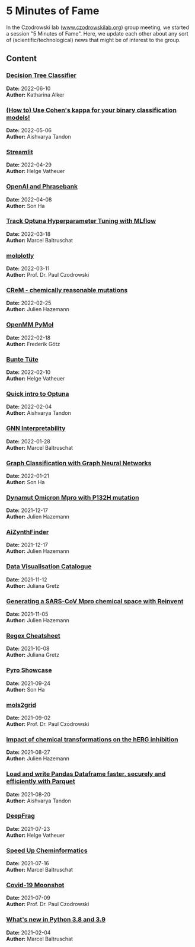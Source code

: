 # 5 Minutes of Fame

In the Czodrowski lab (www.czodrowskilab.org) group meeting, we started a session "5 Minutes of Fame". Here, we update each other about any sort of (scientific/technological) news that might be of interest to the group.

## Content

### [Decision Tree Classifier](2022_06_10_Alker_DecisionTreeClassifier.ipynb)
**Date:** 2022-06-10<br>
**Author:** Katharina Alker

### [(How to) Use Cohen's kappa for your binary classification models!](2022-05-06_Tandon-use_cohens_kappa_for_your_binary_classification_models.ipynb)
**Date:** 2022-05-06<br>
**Author:** Aishvarya Tandon

### [Streamlit](2022_04_29-Vatheuer-Streamlit.ipynb)
**Date:** 2022-04-29<br>
**Author:** Helge Vatheuer

### [OpenAI and Phrasebank](2022-04-08_Ha_OpenAI_and_Phrasebank.ipynb)
**Date:** 2022-04-08<br>
**Author:** Son Ha

### [Track Optuna Hyperparameter Tuning with MLflow](2022_03_18-Baltruschat-Optuna_with_MLflow.ipynb)
**Date:** 2022-03-18<br>
**Author:** Marcel Baltruschat

### [molplotly](2022-03-11_Czodrowski_molplotly.ipynb)
**Date:** 2022-03-11<br>
**Author:** Prof. Dr. Paul Czodrowski

### [CReM - chemically reasonable mutations](2022_02_25-Hazemann-CReM.ipynb)
**Date:** 2022-02-25<br>
**Author:** Julien Hazemann

### [OpenMM PyMol](2022_02_18-Goetz-OpenMM_PyMol.ipynb)
**Date:** 2022-02-18<br>
**Author:** Frederik Götz

### [Bunte Tüte](2022_02_10-Vatheuer_BunteTuete.ipynb)
**Date:** 2022-02-10<br>
**Author:** Helge Vatheuer

### [Quick intro to Optuna](2022-02-04-Tandon-QuickIntroOptuna.ipynb)
**Date:** 2022-02-04<br>
**Author:** Aishvarya Tandon

### [GNN Interpretability](2022_01_28-Baltruschat-GNN_Interpretability.ipynb)
**Date:** 2022-01-28<br>
**Author:** Marcel Baltruschat

### [Graph Classification with Graph Neural Networks](2022-01-21-Ha-PyG_Graph_Classification.ipynb)
**Date:** 2022-01-21<br>
**Author:** Son Ha

### [Dynamut Omicron Mpro with P132H mutation](2021_12_17-Hazemann-Dynamut_Omicron_Mpro_with_P132H_mutation.ipynb)
**Date:** 2021-12-17<br>
**Author:** Julien Hazemann

### [AiZynthFinder](2021_12_17-Hazemann-AiZynthFinder.ipynb)
**Date:** 2021-12-17<br>
**Author:** Julien Hazemann

### [Data Visualisation Catalogue](2021-11-12-Gretz-Datavisualisation.ipynb)
**Date:** 2021-11-12<br>
**Author:** Juliana Gretz

### [Generating a SARS-CoV Mpro chemical space with Reinvent](2021_11_05-Hazemann-Reinvent_SARS_CoV_2_Mpro.ipynb)
**Date:** 2021-11-05<br>
**Author:** Julien Hazemann

### [Regex Cheatsheet](2021_10_08-gretz-regex_cheatsheet.ipynb)
**Date:** 2021-10-08<br>
**Author:** Juliana Gretz

### [Pyro Showcase](2021-09-24_Ha_Pyro_Showcase.ipynb)
**Date:** 2021-09-24<br>
**Author:** Son Ha

### [mols2grid](2021_09_02-czodrowski-mols2grid.ipynb)
**Date:** 2021-09-02<br>
**Author:** Prof. Dr. Paul Czodrowski

### [Impact of chemical transformations on the hERG inhibition](2021_08_27-Hazemann-hERG_MMP_analysis_with_Knime.ipynb)
**Date:** 2021-08-27<br>
**Author:** Julien Hazemann

### [Load and write Pandas Dataframe faster, securely and efficiently with Parquet](2021-08-20-Tandon-Load_and_write_Pandas_Dataframe_faster_securely_and_efficiently_with_Parquet.ipynb)
**Date:** 2021-08-20<br>
**Author:** Aishvarya Tandon

### [DeepFrag](2021_07_23-Vatheuer-DeepFrag.ipynb)
**Date:** 2021-07-23<br>
**Author:** Helge Vatheuer

### [Speed Up Cheminformatics](2021_07_16-Baltruschat-speed_up_cheminformatics.ipynb)
**Date:** 2021-07-16<br>
**Author:** Marcel Baltruschat

### [Covid-19 Moonshot](2021_07_09-czodrowski-covid19moonshotresources.ipynb)
**Date:** 2021-07-09<br>
**Author:** Prof. Dr. Paul Czodrowski

### [What's new in Python 3.8 and 3.9](2021_02_04-baltruschat-whats_new_in_python.ipynb)
**Date:** 2021-02-04<br>
**Author:** Marcel Baltruschat

